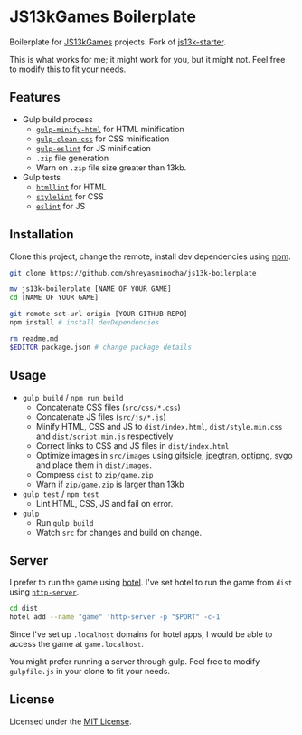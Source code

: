 # JS13kGames Boilerplate

Boilerplate for [JS13kGames](https://js13kgames.com) projects. Fork of [js13k-starter](https://github.com/aymanfarhat/js13k-starter).

This is what works for me; it might work for you, but it might not. Feel free to modify this to fit your needs.

## Features

- Gulp build process
    - [`gulp-minify-html`](https://npmjs.com/package/gulp-minify-html) for HTML minification
    - [`gulp-clean-css`](https://npmjs.com/package/gulp-clean-css) for CSS minification
    - [`gulp-eslint`](https://npmjs.com/package/gulp-eslint) for JS minification
    - `.zip` file generation
    - Warn on `.zip` file size greater than 13kb.
- Gulp tests
    - [`htmllint`](https://htmllint.github.io) for HTML
    - [`stylelint`](https://stylelint.io) for CSS
    - [`eslint`](https://eslint.org) for JS

## Installation

Clone this project, change the remote, install dev dependencies using [npm](https://npmjs.com).

```sh
git clone https://github.com/shreyasminocha/js13k-boilerplate

mv js13k-boilerplate [NAME OF YOUR GAME]
cd [NAME OF YOUR GAME]

git remote set-url origin [YOUR GITHUB REPO]
npm install # install devDependencies

rm readme.md
$EDITOR package.json # change package details
```

## Usage

- `gulp build` / `npm run build`
    - Concatenate CSS files (`src/css/*.css`)
    - Concatenate JS files (`src/js/*.js`)
    - Minify HTML, CSS and JS to `dist/index.html`, `dist/style.min.css` and `dist/script.min.js` respectively
    - Correct links to CSS and JS files in `dist/index.html`
    - Optimize images in `src/images` using [gifsicle](https://github.com/imagemin/imagemin-gifsicle), [jpegtran](https://github.com/imagemin/imagemin-jpegtran), [optipng](https://github.com/imagemin/imagemin-optipng), [svgo](https://github.com/imagemin/imagemin-svgo) and place them in `dist/images`.
    - Compress `dist` to `zip/game.zip`
    - Warn if `zip/game.zip` is larger than 13kb
- `gulp test` / `npm test`
    - Lint HTML, CSS, JS and fail on error.
- `gulp`
    - Run `gulp build`
    - Watch `src` for changes and build on change.

## Server

I prefer to run the game using [hotel](https://github.com/typicode/hotel). I've set hotel to run the game from `dist` using [`http-server`](https://www.npmjs.com/package/http-server).

```sh
cd dist
hotel add --name "game" 'http-server -p "$PORT" -c-1'
```

Since I've set up `.localhost` domains for hotel apps, I would be able to access the game at `game.localhost`.

You might prefer running a server through gulp. Feel free to modify `gulpfile.js` in your clone to fit your needs.

## License

Licensed under the [MIT License](https://shreyas.mit-license.org).
